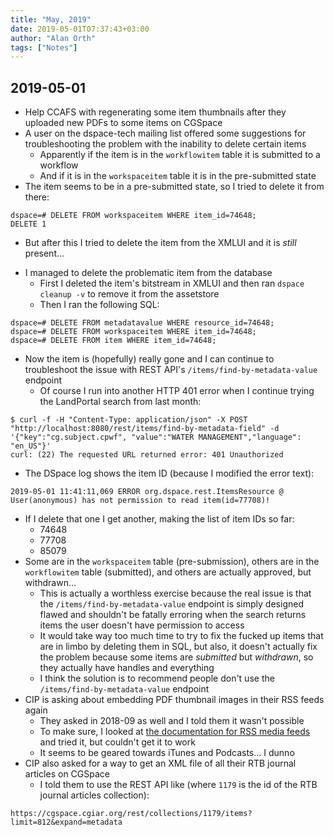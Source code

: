 ```yaml
---
title: "May, 2019"
date: 2019-05-01T07:37:43+03:00
author: "Alan Orth"
tags: ["Notes"]
---
```


## 2019-05-01

- Help CCAFS with regenerating some item thumbnails after they uploaded new PDFs to some items on CGSpace
- A user on the dspace-tech mailing list offered some suggestions for troubleshooting the problem with the inability to delete certain items
  - Apparently if the item is in the `workflowitem` table it is submitted to a workflow
  - And if it is in the `workspaceitem` table it is in the pre-submitted state
- The item seems to be in a pre-submitted state, so I tried to delete it from there:

```
dspace=# DELETE FROM workspaceitem WHERE item_id=74648;
DELETE 1
```

- But after this I tried to delete the item from the XMLUI and it is *still* present...

<!--more-->

- I managed to delete the problematic item from the database
  - First I deleted the item's bitstream in XMLUI and then ran `dspace cleanup -v` to remove it from the assetstore
  - Then I ran the following SQL:

```
dspace=# DELETE FROM metadatavalue WHERE resource_id=74648;
dspace=# DELETE FROM workspaceitem WHERE item_id=74648;
dspace=# DELETE FROM item WHERE item_id=74648;
```
- Now the item is (hopefully) really gone and I can continue to troubleshoot the issue with REST API's `/items/find-by-metadata-value` endpoint
  - Of course I run into another HTTP 401 error when I continue trying the LandPortal search from last month:

```
$ curl -f -H "Content-Type: application/json" -X POST "http://localhost:8080/rest/items/find-by-metadata-field" -d '{"key":"cg.subject.cpwf", "value":"WATER MANAGEMENT","language": "en_US"}'
curl: (22) The requested URL returned error: 401 Unauthorized
```

- The DSpace log shows the item ID (because I modified the error text):

```
2019-05-01 11:41:11,069 ERROR org.dspace.rest.ItemsResource @ User(anonymous) has not permission to read item(id=77708)!
```

- If I delete that one I get another, making the list of item IDs so far:
  - 74648
  - 77708
  - 85079
- Some are in the `workspaceitem` table (pre-submission), others are in the `workflowitem` table (submitted), and others are actually approved, but withdrawn...
  - This is actually a worthless exercise because the real issue is that the `/items/find-by-metadata-value` endpoint is simply designed flawed and shouldn't be fatally erroring when the search returns items the user doesn't have permission to access
  - It would take way too much time to try to fix the fucked up items that are in limbo by deleting them in SQL, but also, it doesn't actually fix the problem because some items are *submitted* but *withdrawn*, so they actually have handles and everything
  - I think the solution is to recommend people don't use the `/items/find-by-metadata-value` endpoint
- CIP is asking about embedding PDF thumbnail images in their RSS feeds again
  - They asked in 2018-09 as well and I told them it wasn't possible
  - To make sure, I looked at [the documentation for RSS media feeds](https://wiki.duraspace.org/display/DSPACE/Enable+Media+RSS+Feeds) and tried it, but couldn't get it to work
  - It seems to be geared towards iTunes and Podcasts... I dunno
- CIP also asked for a way to get an XML file of all their RTB journal articles on CGSpace
  - I told them to use the REST API like (where `1179` is the id of the RTB journal articles collection):

```
https://cgspace.cgiar.org/rest/collections/1179/items?limit=812&expand=metadata
```

<!-- vim: set sw=2 ts=2: -->
